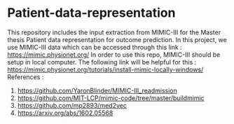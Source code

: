 # Patient-data-representation
This repository includes the input extraction from MIMIC-III for the Master thesis Patient data representation for outcome prediction.
In this project, we use MIMIC-III data which can be accessed through this link : https://mimic.physionet.org/
In order to use this repo, MIMIC-III should be setup in local computer. The following link will be helpful for this : https://mimic.physionet.org/tutorials/install-mimic-locally-windows/
References :
1. https://github.com/YaronBlinder/MIMIC-III_readmission
2. https://github.com/MIT-LCP/mimic-code/tree/master/buildmimic
3. https://github.com/mp2893/med2vec
4. https://arxiv.org/abs/1602.05568
